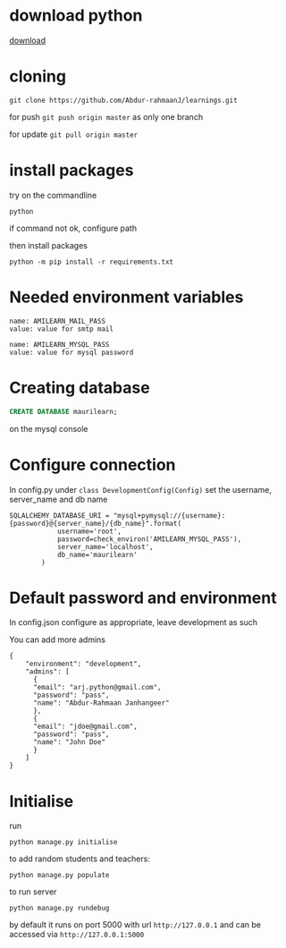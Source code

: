 # download python

[download](https://www.python.org/downloads/)

# cloning

```
git clone https://github.com/Abdur-rahmaanJ/learnings.git
```

for push `git push origin master` as only one branch

for update `git pull origin master`

# install packages

try on the commandline

```
python
```

if command not ok, configure path

then install packages

```
python -m pip install -r requirements.txt
```

# Needed environment variables

```
name: AMILEARN_MAIL_PASS
value: value for smtp mail
```


```
name: AMILEARN_MYSQL_PASS
value: value for mysql password
```

# Creating database

```sql
CREATE DATABASE maurilearn;
```

on the mysql console

# Configure connection

In config.py under `class DevelopmentConfig(Config)` set the username, server_name and db name

```
SQLALCHEMY_DATABASE_URI = "mysql+pymysql://{username}:{password}@{server_name}/{db_name}".format(
            username='root',
            password=check_environ('AMILEARN_MYSQL_PASS'),
            server_name='localhost',
            db_name='maurilearn'
        )
```

# Default password and environment

In config.json configure as appropriate, leave development as such

You can add more admins

```
{
    "environment": "development",
    "admins": [
      {
      "email": "arj.python@gmail.com",
      "password": "pass",
      "name": "Abdur-Rahmaan Janhangeer"
      },
      {
      "email": "jdoe@gmail.com",
      "password": "pass",
      "name": "John Doe"
      }
    ]
}
```

# Initialise 

run 

```
python manage.py initialise
```

to add random students and teachers:

```
python manage.py populate
```

to run server

```
python manage.py rundebug
```

by default it runs on port 5000 with url `http://127.0.0.1` and
can be accessed via `http://127.0.0.1:5000`
